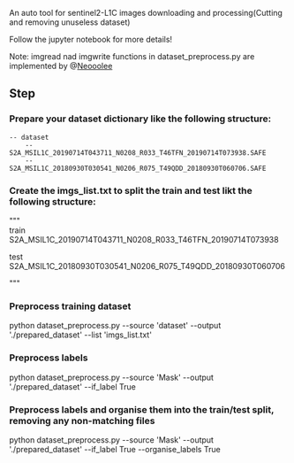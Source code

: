 An auto tool for sentinel2-L1C images downloading and processing(Cutting and removing unuseless dataset)

Follow the jupyter notebook for more details!

Note: imgread nad imgwrite functions in dataset_preprocess.py are implemented by @[Neooolee](https://github.com/Neooolee)


## Step

### Prepare your dataset dictionary like the following structure:  
    -- dataset
        -- S2A_MSIL1C_20190714T043711_N0208_R033_T46TFN_20190714T073938.SAFE   
        -- S2A_MSIL1C_20180930T030541_N0206_R075_T49QDD_20180930T060706.SAFE  

### Create the imgs_list.txt to split the train and test likt the following structure:  
"""  
train  
S2A_MSIL1C_20190714T043711_N0208_R033_T46TFN_20190714T073938  

test  
S2A_MSIL1C_20180930T030541_N0206_R075_T49QDD_20180930T060706  
  
"""

### Preprocess training dataset 
python dataset_preprocess.py --source 'dataset' --output './prepared_dataset' --list 'imgs_list.txt'

### Preprocess labels 
python dataset_preprocess.py --source 'Mask' --output './prepared_dataset'  --if_label True

### Preprocess labels and organise them into the train/test split, removing any non-matching files
python dataset_preprocess.py --source 'Mask' --output './prepared_dataset'  --if_label True --organise_labels True
